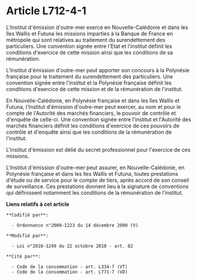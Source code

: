 # Article L712-4-1

L'Institut d'émission d'outre-mer exerce en Nouvelle-Calédonie et dans les îles Wallis et Futuna les missions imparties à la
Banque de France en métropole qui sont relatives au traitement du surendettement des particuliers. Une convention signée
entre l'Etat et l'institut définit les conditions d'exercice de cette mission ainsi que les conditions de sa rémunération.

L'Institut d'émission d'outre-mer peut apporter son concours à la Polynésie française pour le traitement du surendettement
des particuliers. Une convention signée entre l'institut et la Polynésie française définit les conditions d'exercice de cette
mission et de la rémunération de l'institut.

En Nouvelle-Calédonie, en Polynésie française et dans les îles Wallis et Futuna, l'Institut d'émission d'outre-mer peut
exercer, au nom et pour le compte de l'Autorité des marchés financiers, le pouvoir de contrôle et d'enquête de celle-ci. Une
convention signée entre l'institut et l'Autorité des marchés financiers définit les conditions d'exercice de ces pouvoirs de
contrôle et d'enquête ainsi que les conditions de la rémunération de l'institut. 

L'institut d'émission est délié du secret professionnel pour l'exercice de ces missions.

L'Institut d'émission d'outre-mer peut assurer, en Nouvelle-Calédonie, en Polynésie française et dans les îles Wallis et
Futuna, toutes prestations d'étude ou de service pour le compte de tiers, après accord de son conseil de surveillance. Ces
prestations donnent lieu à la signature de conventions qui définissent notamment les conditions de la rémunération de
l'institut.

**Liens relatifs à cet article**

	**Codifié par**:

	  - Ordonnance n°2000-1223 du 14 décembre 2000 (V)

	**Modifié par**:

	  - Loi n°2010-1249 du 22 octobre 2010 - art. 82

	**Cité par**:

	  - Code de la consommation - art. L334-7 (VT)
	  - Code de la consommation - art. L771-7 (VD)
